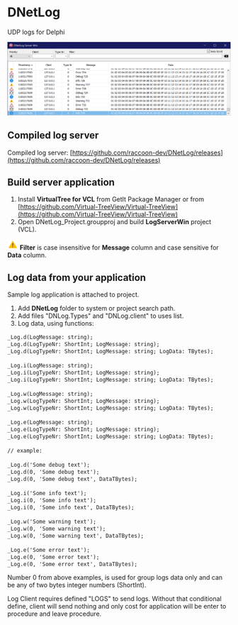 # DNetLog
UDP logs for Delphi

![Server screenshot](/Img/server_screenshot.png?raw=true "Server screenshot")

## Compiled log server
Compiled log server:
[https://github.com/raccoon-dev/DNetLog/releases](https://github.com/raccoon-dev/DNetLog/releases)

## Build server application
1. Install **VirtualTree for VCL** from GetIt Package Manager or from [https://github.com/Virtual-TreeView/Virtual-TreeView](https://github.com/Virtual-TreeView/Virtual-TreeView)
2. Open DNetLog_Project.groupproj and build **LogServerWin** project (VCL).

![Warning!](/Img/warning_24px.png?raw=true "Warning!") **Filter** is case insensitive for **Message** column and case sensitive for **Data** column.

## Log data from your application
Sample log application is attached to project.

1. Add **DNetLog** folder to system or project search path. 
2. Add files "DNLog.Types" and "DNLog.client" to uses list.
3. Log data, using functions:

```
_Log.d(LogMessage: string);
_Log.d(LogTypeNr: ShortInt; LogMessage: string);
_Log.d(LogTypeNr: ShortInt; LogMessage: string; LogData: TBytes);

_Log.i(LogMessage: string);
_Log.i(LogTypeNr: ShortInt; LogMessage: string);
_Log.i(LogTypeNr: ShortInt; LogMessage: string; LogData: TBytes);

_Log.w(LogMessage: string);
_Log.w(LogTypeNr: ShortInt; LogMessage: string);
_Log.w(LogTypeNr: ShortInt; LogMessage: string; LogData: TBytes);

_Log.e(LogMessage: string);
_Log.e(LogTypeNr: ShortInt; LogMessage: string);
_Log.e(LogTypeNr: ShortInt; LogMessage: string; LogData: TBytes);

// example:

_Log.d('Some debug text');
_Log.d(0, 'Some debug text');
_Log.d(0, 'Some debug text', DataTBytes);

_Log.i('Some info text');
_Log.i(0, 'Some info text');
_Log.i(0, 'Some info text', DataTBytes);

_Log.w('Some warning text');
_Log.w(0, 'Some warning text');
_Log.w(0, 'Some warning text', DataTBytes);

_Log.e('Some error text');
_Log.e(0, 'Some error text');
_Log.e(0, 'Some error text', DataTBytes);
```

Number 0 from above examples, is used for group logs data only and can be any of two bytes integer numbers (ShortInt).

Log Client requires defined "LOGS" to send logs. Without that conditional define, client will send nothing and only cost for application will be enter to procedure and leave procedure.
